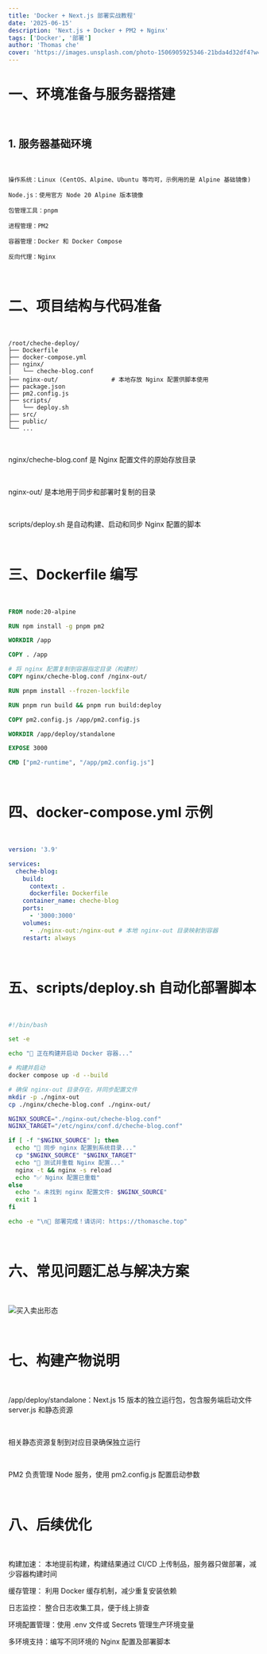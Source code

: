 ```yaml
---
title: 'Docker + Next.js 部署实战教程'
date: '2025-06-15'
description: 'Next.js + Docker + PM2 + Nginx'
tags: ['Docker', '部署']
author: 'Thomas che'
cover: 'https://images.unsplash.com/photo-1506905925346-21bda4d32df4?w=800'
---
```


# 一、环境准备与服务器搭建

</br>

## 1. 服务器基础环境

</br>

```harsp
操作系统：Linux (CentOS、Alpine、Ubuntu 等均可，示例用的是 Alpine 基础镜像)

Node.js：使用官方 Node 20 Alpine 版本镜像

包管理工具：pnpm

进程管理：PM2

容器管理：Docker 和 Docker Compose

反向代理：Nginx

```

</br>

# 二、项目结构与代码准备

</br>

```harsp
/root/cheche-deploy/
├── Dockerfile
├── docker-compose.yml
├── nginx/
│   └── cheche-blog.conf
├── nginx-out/               # 本地存放 Nginx 配置供脚本使用
├── package.json
├── pm2.config.js
├── scripts/
│   └── deploy.sh
├── src/
├── public/
└── ...
```

</br>

nginx/cheche-blog.conf 是 Nginx 配置文件的原始存放目录

</br>

nginx-out/ 是本地用于同步和部署时复制的目录

</br>

scripts/deploy.sh 是自动构建、启动和同步 Nginx 配置的脚本

</br>

# 三、Dockerfile 编写

</br>

```dockerfile
FROM node:20-alpine

RUN npm install -g pnpm pm2

WORKDIR /app

COPY . /app

# 将 nginx 配置复制到容器指定目录（构建时）
COPY nginx/cheche-blog.conf /nginx-out/

RUN pnpm install --frozen-lockfile

RUN pnpm run build && pnpm run build:deploy

COPY pm2.config.js /app/pm2.config.js

WORKDIR /app/deploy/standalone

EXPOSE 3000

CMD ["pm2-runtime", "/app/pm2.config.js"]

```

</br>

# 四、docker-compose.yml 示例

</br>

```yaml
version: '3.9'

services:
  cheche-blog:
    build:
      context: .
      dockerfile: Dockerfile
    container_name: cheche-blog
    ports:
      - '3000:3000'
    volumes:
      - ./nginx-out:/nginx-out # 本地 nginx-out 目录映射到容器
    restart: always
```

</br>

# 五、scripts/deploy.sh 自动化部署脚本

</br>

```bash
#!/bin/bash

set -e

echo "🚀 正在构建并启动 Docker 容器..."

# 构建并启动
docker compose up -d --build

# 确保 nginx-out 目录存在，并同步配置文件
mkdir -p ./nginx-out
cp ./nginx/cheche-blog.conf ./nginx-out/

NGINX_SOURCE="./nginx-out/cheche-blog.conf"
NGINX_TARGET="/etc/nginx/conf.d/cheche-blog.conf"

if [ -f "$NGINX_SOURCE" ]; then
  echo "📂 同步 nginx 配置到系统目录..."
  cp "$NGINX_SOURCE" "$NGINX_TARGET"
  echo "🔄 测试并重载 Nginx 配置..."
  nginx -t && nginx -s reload
  echo "✅ Nginx 配置已重载"
else
  echo "⚠️ 未找到 nginx 配置文件: $NGINX_SOURCE"
  exit 1
fi

echo -e "\n🎉 部署完成！请访问: https://thomasche.top"
```

</br>

# 六、常见问题汇总与解决方案

</br>

![买入卖出形态](https://chemingqiang.oss-cn-shenzhen.aliyuncs.com/bag_1/Snipaste_2025-07-01_20-28-55.png)

</br>

# 七、构建产物说明

</br>

/app/deploy/standalone：Next.js 15 版本的独立运行包，包含服务端启动文件 server.js 和静态资源

</br>

相关静态资源复制到对应目录确保独立运行

</br>

PM2 负责管理 Node 服务，使用 pm2.config.js 配置启动参数

</br>

# 八、后续优化

</br>

构建加速： 本地提前构建，构建结果通过 CI/CD 上传制品，服务器只做部署，减少容器构建时间

缓存管理： 利用 Docker 缓存机制，减少重复安装依赖

日志监控： 整合日志收集工具，便于线上排查

环境配置管理：使用 .env 文件或 Secrets 管理生产环境变量

多环境支持：编写不同环境的 Nginx 配置及部署脚本
